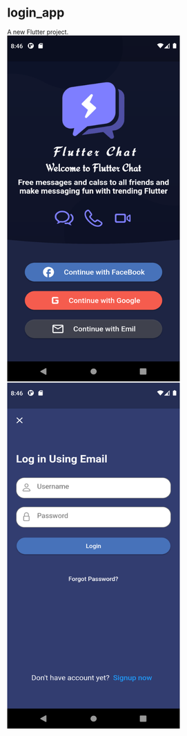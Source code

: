 # login_app

A new Flutter project.
<img src="https://github.com/rougii/login_app/blob/main/images/Screenshot_1645119974.png" width="400" height="800">
<img src="https://github.com/rougii/login_app/blob/main/images/Screenshot_1645119980.png" width="400" height="800">




